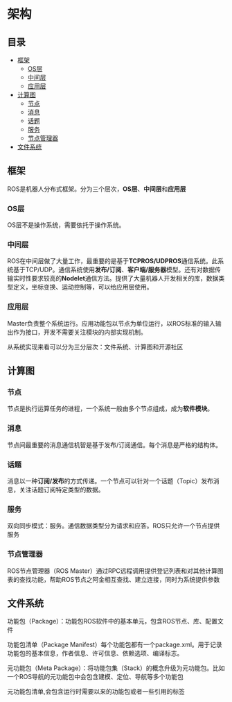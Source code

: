 # 架构

## 目录

-   [框架](#框架)
    -   [OS层](#OS层)
    -   [中间层](#中间层)
    -   [应用层](#应用层)
-   [计算图](#计算图)
    -   [节点](#节点)
    -   [消息](#消息)
    -   [话题](#话题)
    -   [服务](#服务)
    -   [节点管理器](#节点管理器)
-   [文件系统](#文件系统)

## 框架

ROS是机器人分布式框架。分为三个层次，**OS层**、**中间层**和**应用层**

### OS层

OS层不是操作系统，需要依托于操作系统。

### 中间层

ROS在中间层做了大量工作，最重要的是基于**TCPROS/UDPROS**通信系统。此系统基于TCP/UDP。通信系统使用**发布/订阅**、**客户端/服务器**模型。还有对数据传输实时性要求较高的**Nodelet**通信方法。提供了大量机器人开发相关的库，数据类型定义，坐标变换、运动控制等，可以给应用层使用。

### 应用层

Master负责整个系统运行。应用功能包以节点为单位运行，以ROS标准的输入输出作为接口，开发不需要关注模块的内部实现机制。

从系统实现来看可以分为三分层次：文件系统、计算图和开源社区

## 计算图

### 节点

节点是执行运算任务的进程，一个系统一般由多个节点组成，成为**软件模块**。

### 消息

节点间最重要的消息通信机智是基于发布/订阅通信。每个消息是严格的结构体。

### 话题

消息以一种**订阅/发布**的方式传递。一个节点可以针对一个话题（Topic）发布消息，关注话题订阅特定类型的数据。

### 服务

双向同步模式：服务。通信数据类型分为请求和应答。ROS只允许一个节点提供服务

### 节点管理器

ROS节点管理器（ROS Master）通过RPC远程调用提供登记列表和对其他计算图表的查找功能，帮助ROS节点之阿金相互查找、建立连接，同时为系统提供参数

## 文件系统

功能包（Package）：功能包ROS软件中的基本单元，包含ROS节点、库、配置文件

功能包清单（Package Manifest）每个功能包都有一个package.xml。用于记录功能包的基本信息，作者信息、许可信息、依赖选项、编译标志。

元功能包（Meta Package）：将功能包集（Stack）的概念升级为元功能包。比如一个ROS导航的元功能包中会包含建模、定位、导航等多个功能包

元功能包清单,会包含运行时需要以来的功能包或者一些引用的标签
